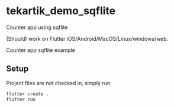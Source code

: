 # tekartik_demo_sqflite

Counter app using sqflite

(Should) work on Flutter iOS/Android/MacOS/Linux/windows/web.

Counter app sqflite example

## Setup

Project files are not checked in, simply run:

```bash
flutter create .
flutter run
```